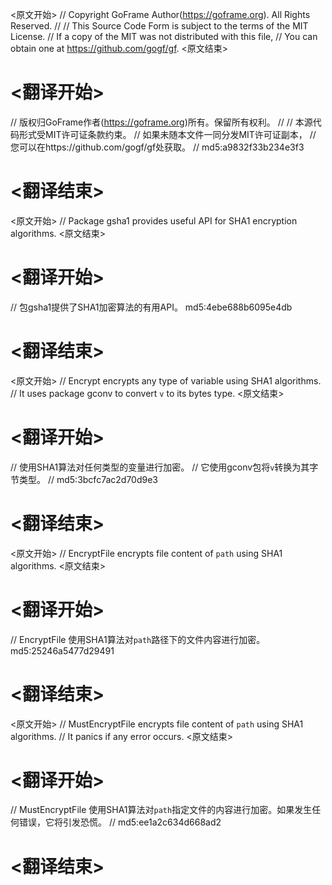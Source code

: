 
<原文开始>
// Copyright GoFrame Author(https://goframe.org). All Rights Reserved.
//
// This Source Code Form is subject to the terms of the MIT License.
// If a copy of the MIT was not distributed with this file,
// You can obtain one at https://github.com/gogf/gf.
<原文结束>

# <翻译开始>
// 版权归GoFrame作者(https://goframe.org)所有。保留所有权利。
//
// 本源代码形式受MIT许可证条款约束。
// 如果未随本文件一同分发MIT许可证副本，
// 您可以在https://github.com/gogf/gf处获取。
// md5:a9832f33b234e3f3
# <翻译结束>


<原文开始>
// Package gsha1 provides useful API for SHA1 encryption algorithms.
<原文结束>

# <翻译开始>
// 包gsha1提供了SHA1加密算法的有用API。 md5:4ebe688b6095e4db
# <翻译结束>


<原文开始>
// Encrypt encrypts any type of variable using SHA1 algorithms.
// It uses package gconv to convert `v` to its bytes type.
<原文结束>

# <翻译开始>
// 使用SHA1算法对任何类型的变量进行加密。
// 它使用gconv包将`v`转换为其字节类型。
// md5:3bcfc7ac2d70d9e3
# <翻译结束>


<原文开始>
// EncryptFile encrypts file content of `path` using SHA1 algorithms.
<原文结束>

# <翻译开始>
// EncryptFile 使用SHA1算法对`path`路径下的文件内容进行加密。 md5:25246a5477d29491
# <翻译结束>


<原文开始>
// MustEncryptFile encrypts file content of `path` using SHA1 algorithms.
// It panics if any error occurs.
<原文结束>

# <翻译开始>
// MustEncryptFile 使用SHA1算法对`path`指定文件的内容进行加密。如果发生任何错误，它将引发恐慌。
// md5:ee1a2c634d668ad2
# <翻译结束>

